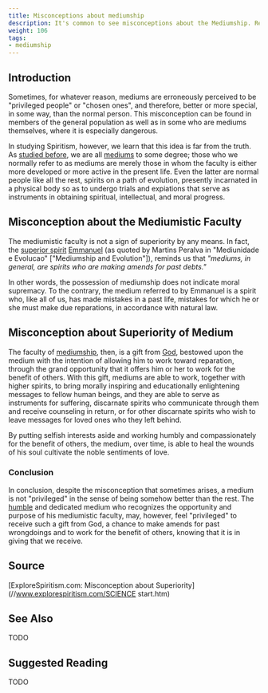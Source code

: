 ```yaml
---
title: Misconceptions about mediumship
description: It's common to see misconceptions about the Mediumship. Read and know more.
weight: 106
tags:
- mediumship
---
```


## Introduction
Sometimes, for whatever reason, mediums are erroneously perceived to be "privileged people" or "chosen ones", and therefore,
better or more special, in some way, than the normal person. This misconception can be found in members of the general 
population as well as in some who are mediums themselves, where it is especially dangerous.  

In studying Spiritism, however, we learn that this idea is far from the truth.
As [studied before](../), we are all [mediums](../who-is-medium) to some degree; those who we normally refer to as mediums are merely 
those in whom the faculty is either more developed or more active in the present life.  Even the latter are normal people like all the rest,
spirits on a path of evolution, presently incarnated in a physical body so as to undergo trials and expiations that serve as 
instruments in obtaining spiritual, intellectual, and moral progress. 

## Misconception about the Mediumistic Faculty
The mediumistic faculty is not a sign of superiority by any means.
In fact, the [superior spirit](/about/superior-spirits) [Emmanuel](/bio/emmanuel) (as quoted by Martins Peralva in "Mediunidade e Evolucao" ["Mediumship and Evolution"]), 
reminds us that _"mediums, in general, are spirits who are making amends for past debts."_  

In other words, the possession of mediumship does not indicate moral supremacy. To the contrary, the medium referred to by Emmanuel is a spirit who,
like all of us, has made mistakes in a past life, mistakes for which he or she must make due reparations, in accordance with natural law.

## Misconception about Superiority of Medium
The faculty of [mediumship](/spiritism/mediumship), then, is a gift from [God](/about/god), bestowed upon the medium with the intention of allowing him to work toward reparation, through the grand opportunity that it offers him or her to work for the benefit of others.  With this gift, mediums are able to work, together with higher spirits, to bring morally inspiring and educationally enlightening messages to fellow human beings, and they are able to serve as instruments for suffering, discarnate spirits who communicate through them and receive counseling in return, or for other discarnate spirits who wish to leave messages for loved ones who they left behind.

By putting selfish interests aside and working humbly and compassionately for the benefit of others, the medium, 
over time, is able to heal the wounds of his soul cultivate the noble sentiments of love.

### Conclusion
In conclusion, despite the misconception that sometimes arises, a medium is not "privileged" in the sense 
of being somehow better than the rest.  The [humble](/virtues/humility) and dedicated medium who recognizes 
the opportunity and purpose of his mediumistic faculty, may, however, feel "privileged" to receive such a gift from God,
a chance to make amends for past wrongdoings and to work for the benefit of others, knowing that it is in giving that we receive.  


## Source
[ExploreSpiritism.com: Misconception about Superiority](//www.explorespiritism.com/SCIENCE start.htm)

## See Also
TODO


## Suggested Reading
TODO

